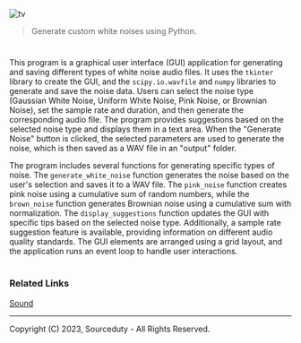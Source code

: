 ![tv](https://github.com/sourceduty/White_Noise/assets/123030236/3c2a0ada-ec46-4a54-a565-e7d4aa300445)

> Generate custom white noises using Python.
#

This program is a graphical user interface (GUI) application for generating and saving different types of white noise audio files. It uses the `tkinter` library to create the GUI, and the `scipy.io.wavfile` and `numpy` libraries to generate and save the noise data. Users can select the noise type (Gaussian White Noise, Uniform White Noise, Pink Noise, or Brownian Noise), set the sample rate and duration, and then generate the corresponding audio file. The program provides suggestions based on the selected noise type and displays them in a text area. When the "Generate Noise" button is clicked, the selected parameters are used to generate the noise, which is then saved as a WAV file in an "output" folder.

The program includes several functions for generating specific types of noise. The `generate_white_noise` function generates the noise based on the user's selection and saves it to a WAV file. The `pink_noise` function creates pink noise using a cumulative sum of random numbers, while the `brown_noise` function generates Brownian noise using a cumulative sum with normalization. The `display_suggestions` function updates the GUI with specific tips based on the selected noise type. Additionally, a sample rate suggestion feature is available, providing information on different audio quality standards. The GUI elements are arranged using a grid layout, and the application runs an event loop to handle user interactions.

#
### Related Links

[Sound](https://github.com/sourceduty/Sound)

***
Copyright (C) 2023,  Sourceduty - All Rights Reserved.
